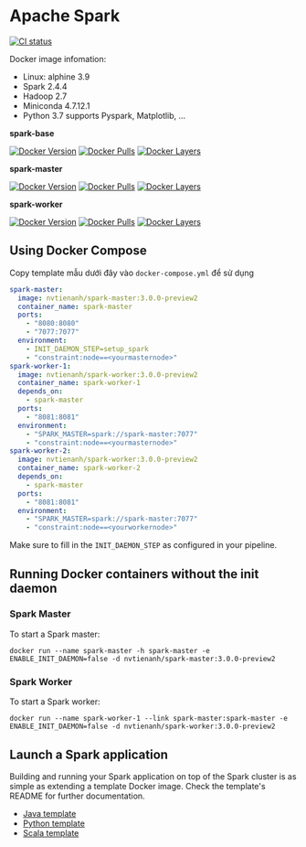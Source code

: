 # Apache Spark
[![CI status](https://github.com/nvtienanh/docker-spark/workflows/CI/badge.svg?branch=3.0.0-preview2)](https://github.com/nvtienanh/docker-spark/actions?query=branch%3A3.0.0-preview2++)

Docker image infomation:
* Linux: alphine 3.9
* Spark 2.4.4
* Hadoop 2.7
* Miniconda 4.7.12.1
* Python 3.7 supports Pyspark, Matplotlib, ...

**spark-base**

[![Docker Version](https://images.microbadger.com/badges/version/nvtienanh/spark-base:3.0.0-preview2.svg)](https://hub.docker.com/r/nvtienanh/spark-base/)
[![Docker Pulls](https://img.shields.io/docker/pulls/nvtienanh/spark-base)](https://hub.docker.com/r/nvtienanh/spark-base/)
[![Docker Layers](https://img.shields.io/microbadger/layers/nvtienanh/spark-base/3.0.0-preview2)](https://hub.docker.com/r/nvtienanh/spark-base/)

**spark-master**

[![Docker Version](https://images.microbadger.com/badges/version/nvtienanh/spark-master:3.0.0-preview2.svg)](https://hub.docker.com/r/nvtienanh/spark-master/)
[![Docker Pulls](https://img.shields.io/docker/pulls/nvtienanh/spark-master)](https://hub.docker.com/r/nvtienanh/spark-master/)
[![Docker Layers](https://img.shields.io/microbadger/layers/nvtienanh/spark-master/3.0.0-preview2)](https://hub.docker.com/r/nvtienanh/spark-master/)

**spark-worker**

[![Docker Version](https://images.microbadger.com/badges/version/nvtienanh/spark-worker:3.0.0-preview2.svg)](https://hub.docker.com/r/nvtienanh/spark-worker/)
[![Docker Pulls](https://img.shields.io/docker/pulls/nvtienanh/spark-worker)](https://hub.docker.com/r/nvtienanh/spark-worker/)
[![Docker Layers](https://img.shields.io/microbadger/layers/nvtienanh/spark-worker/3.0.0-preview2)](https://hub.docker.com/r/nvtienanh/spark-worker/)


## Using Docker Compose

Copy template mẫu dưới đây vào `docker-compose.yml` để sử dụng
```yml
spark-master:
  image: nvtienanh/spark-master:3.0.0-preview2
  container_name: spark-master
  ports:
    - "8080:8080"
    - "7077:7077"
  environment:
    - INIT_DAEMON_STEP=setup_spark
    - "constraint:node==<yourmasternode>"
spark-worker-1:
  image: nvtienanh/spark-worker:3.0.0-preview2
  container_name: spark-worker-1
  depends_on:
    - spark-master
  ports:
    - "8081:8081"
  environment:
    - "SPARK_MASTER=spark://spark-master:7077"
    - "constraint:node==<yourmasternode>"
spark-worker-2:
  image: nvtienanh/spark-worker:3.0.0-preview2
  container_name: spark-worker-2
  depends_on:
    - spark-master
  ports:
    - "8081:8081"
  environment:
    - "SPARK_MASTER=spark://spark-master:7077"
    - "constraint:node==<yourworkernode>"  
```
Make sure to fill in the `INIT_DAEMON_STEP` as configured in your pipeline.

## Running Docker containers without the init daemon
### Spark Master
To start a Spark master:

    docker run --name spark-master -h spark-master -e ENABLE_INIT_DAEMON=false -d nvtienanh/spark-master:3.0.0-preview2

### Spark Worker
To start a Spark worker:

    docker run --name spark-worker-1 --link spark-master:spark-master -e ENABLE_INIT_DAEMON=false -d nvtienanh/spark-worker:3.0.0-preview2

## Launch a Spark application
Building and running your Spark application on top of the Spark cluster is as simple as extending a template Docker image. Check the template's README for further documentation.
* [Java template](template/java)
* [Python template](template/python)
* [Scala template](template/scala)
